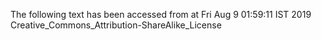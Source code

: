 The following text has been accessed from at Fri Aug 9 01:59:11 IST 2019
Creative_Commons_Attribution-ShareAlike_License
